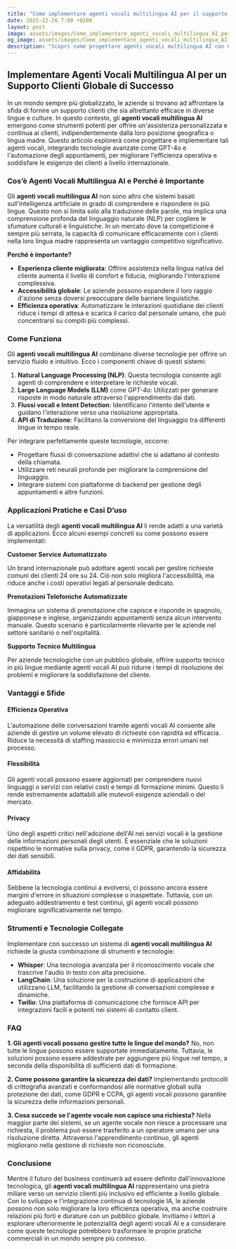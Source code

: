 ```yaml
---
title: "Come implementare agenti vocali multilingua AI per il supporto clienti internazionale"
date: 2025-12-26 7:00 +0200
layout: post
image: assets/images/Come_implementare_agenti_vocali_multilingua_AI_per_il_supporto_clienti_internazionale.jpg
og_image: assets/images/Come_implementare_agenti_vocali_multilingua_AI_per_il_supporto_clienti_internazionale.jpg
description: "Scopri come progettare agenti vocali multilingua AI con GPT-4o per un supporto clienti efficace e automatizza gli appuntamenti per la massima efficienza."
---
```


## Implementare Agenti Vocali Multilingua AI per un Supporto Clienti Globale di Successo

In un mondo sempre più globalizzato, le aziende si trovano ad affrontare la sfida di fornire un supporto clienti che sia altrettanto efficace in diverse lingue e culture. In questo contesto, gli **agenti vocali multilingua AI** emergono come strumenti potenti per offrire un'assistenza personalizzata e continua ai clienti, indipendentemente dalla loro posizione geografica o lingua madre. Questo articolo esplorerà come progettare e implementare tali agenti vocali, integrando tecnologie avanzate come GPT-4o e l'automazione degli appuntamenti, per migliorare l'efficienza operativa e soddisfare le esigenze dei clienti a livello internazionale.

### Cos’è Agenti Vocali Multilingua AI e Perché è Importante

Gli **agenti vocali multilingua AI** non sono altro che sistemi basati sull'intelligenza artificiale in grado di comprendere e rispondere in più lingue. Questo non si limita solo alla traduzione delle parole, ma implica una comprensione profonda del linguaggio naturale (NLP) per cogliere le sfumature culturali e linguistiche. In un mercato dove la competizione è sempre più serrata, la capacità di comunicare efficacemente con i clienti nella loro lingua madre rappresenta un vantaggio competitivo significativo.

**Perché è importante?**

- **Esperienza cliente migliorata**: Offrire assistenza nella lingua nativa del cliente aumenta il livello di comfort e fiducia, migliorando l'interazione complessiva.
- **Accessibilità globale**: Le aziende possono espandere il loro raggio d'azione senza doversi preoccupare delle barriere linguistiche.
- **Efficienza operativa**: Automatizzare le interazioni quotidiane dei clienti riduce i tempi di attesa e scarica il carico dal personale umano, che può concentrarsi su compiti più complessi.

### Come Funziona

Gli **agenti vocali multilingua AI** combinano diverse tecnologie per offrire un servizio fluido e intuitivo. Ecco i componenti chiave di questi sistemi:

1. **Natural Language Processing (NLP)**: Questa tecnologia consente agli agenti di comprendere e interpretare le richieste vocali.
2. **Large Language Models (LLM)** come *GPT-4o*: Utilizzati per generare risposte in modo naturale attraverso l'apprendimento dai dati.
3. **Flussi vocali e Intent Detection**: Identificano l'intento dell'utente e guidano l'interazione verso una risoluzione appropriata.
4. **API di Traduzione**: Facilitano la conversione del linguaggio tra differenti lingue in tempo reale.

Per integrare perfettamente queste tecnologie, occorre:

- Progettare flussi di conversazione adattivi che si adattano al contesto della chiamata.
- Utilizzare reti neurali profonde per migliorare la comprensione del linguaggio.
- Integrare sistemi con piattaforme di backend per gestione degli appuntamenti e altre funzioni.

### Applicazioni Pratiche e Casi D’uso

La versatilità degli **agenti vocali multilingua AI** li rende adatti a una varietà di applicazioni. Ecco alcuni esempi concreti su come possono essere implementati:

**Customer Service Automatizzato**

Un brand internazionale può adottare agenti vocali per gestire richieste comuni dei clienti 24 ore su 24. Ciò non solo migliora l'accessibilità, ma riduce anche i costi operativi legati al personale dedicato.

**Prenotazioni Telefoniche Automatizzate**

Immagina un sistema di prenotazione che capisce e risponde in spagnolo, giapponese e inglese, organizzando appuntamenti senza alcun intervento manuale. Questo scenario è particolarmente rilevante per le aziende nel settore sanitario o nell'ospitalità.

**Supporto Tecnico Multilingua**

Per aziende tecnologiche con un pubblico globale, offrire supporto tecnico in più lingue mediante agenti vocali AI può ridurre i tempi di risoluzione dei problemi e migliorare la soddisfazione del cliente.

### Vantaggi e Sfide

#### Efficienza Operativa

L'automazione delle conversazioni tramite agenti vocali AI consente alle aziende di gestire un volume elevato di richieste con rapidità ed efficacia. Riduce la necessità di staffing massiccio e minimizza errori umani nel processo.

#### Flessibilità

Gli agenti vocali possono essere aggiornati per comprendere nuovi linguaggi o servizi con relativi costi e tempi di formazione minimi. Questo li rende estremamente adattabili alle mutevoli esigenze aziendali o del mercato.

#### Privacy

Uno degli aspetti critici nell'adozione dell'AI nei servizi vocali è la gestione delle informazioni personali degli utenti. È essenziale che le soluzioni rispettino le normative sulla privacy, come il GDPR, garantendo la sicurezza dei dati sensibili.

#### Affidabilità

Sebbene la tecnologia continui a evolversi, ci possono ancora essere margini d'errore in situazioni complesse o inaspettate. Tuttavia, con un adeguato addestramento e test continui, gli agenti vocali possono migliorare significativamente nel tempo.

### Strumenti e Tecnologie Collegate

Implementare con successo un sistema di **agenti vocali multilingua AI** richiede la giusta combinazione di strumenti e tecnologie:

- **Whisper**: Una tecnologia avanzata per il riconoscimento vocale che trascrive l'audio in testo con alta precisione.
- **LangChain**: Una soluzione per la costruzione di applicazioni che utilizzano LLM, facilitando la gestione di conversazioni complesse e dinamiche.
- **Twilio**: Una piattaforma di comunicazione che fornisce API per integrazioni facili e potenti nei sistemi di contatto client.

### FAQ

**1. Gli agenti vocali possono gestire tutte le lingue del mondo?**
No, non tutte le lingue possono essere supportate immediatamente. Tuttavia, le soluzioni possono essere addestrate per aggiungere più lingue nel tempo, a seconda della disponibilità di sufficienti dati di formazione.

**2. Come possono garantire la sicurezza dei dati?**
Implementando protocolli di crittografia avanzati e conformandosi alle normative globali sulla protezione dei dati, come GDPR e CCPA, gli agenti vocali possono garantire la sicurezza delle informazioni personali.

**3. Cosa succede se l'agente vocale non capisce una richiesta?**
Nella maggior parte dei sistemi, se un agente vocale non riesce a processare una richiesta, il problema può essere trasferito a un operatore umano per una risoluzione diretta. Attraverso l'apprendimento continuo, gli agenti migliorano nella gestione di richieste non riconosciute.

### Conclusione

Mentre il futuro del business continuerà ad essere definito dall'innovazione tecnologica, gli **agenti vocali multilingua AI** rappresentano una pietra miliare verso un servizio clienti più inclusivo ed efficiente a livello globale. Con lo sviluppo e l'integrazione continua di tecnologie IA, le aziende possono non solo migliorare la loro efficienza operativa, ma anche costruire relazioni più forti e durature con un pubblico globale. Invitiamo i lettori a esplorare ulteriormente le potenzialità degli agenti vocali AI e a considerare come queste tecnologie potrebbero trasformare le proprie pratiche commerciali in un mondo sempre più connesso.
